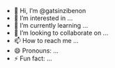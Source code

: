- 👋 Hi, I’m @gatsinzibenon
- 👀 I’m interested in ...
- 🌱 I’m currently learning ...
- 💞️ I’m looking to collaborate on ...
- 📫 How to reach me ...
- 😄 Pronouns: ...
- ⚡ Fun fact: ...

<!---
gatsinzibenon/gatsinzibenon is a ✨ special ✨ repository because its `README.md` (this file) appears on your GitHub profile.
You can click the Preview link to take a look at your changes.
--->
